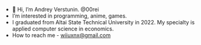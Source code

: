 - 👋 Hi, I’m Andrey Verstunin. @00rei
- I’m interested in programming, anime, games.
- I graduated from Altai State Technical University in 2022. My specialty is applied computer science in economics.
- How to reach me - wiiuxnx@gmail.com

